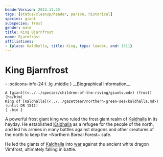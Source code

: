 ```yaml
---
headerVersion: 2023.11.25
tags: [status/cleanup/header, person, historical]
species: giant
subspecies: frost
gender: male
title: King Bjarnfrost
name: Bjarnfrost
affiliations:
- {place: Kaldhalla, title: King, type: leader, end: 1511}
---
```

# King Bjarnfrost
<div class="grid cards ext-narrow-margin ext-one-column" markdown>
- :octicons-info-24:{ .lg .middle } __Biographical Information__

    A [giant](<../../species/children-of-the-riving/giants.md>) (frost) (he/him)  
    King of [Kaldhalla](<../../gazetteer/northern-green-sea/kaldhalla.md>) (until DR 1511)  
    { .bio }

</div>




A powerful frost giant king who ruled the frost giant realm of [Kaldhalla](<../../gazetteer/northern-green-sea/kaldhalla.md>) in its heyday. He established [Kaldhalla](<../../gazetteer/northern-green-sea/kaldhalla.md>) as a refugee for the people of the north, and led his armies in many battles against dragons and other creatures of the north to keep the ~Northern Boreal Forest~ safe. 

He led the giants of [Kaldhalla](<../../gazetteer/northern-green-sea/kaldhalla.md>) into [war](<../../events/1500s/vimfrost-s-war.md>) against the ancient white dragon Vimfrost, ultimately falling in battle. 